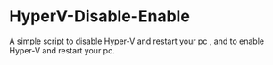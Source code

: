 # HyperV-Disable-Enable
A simple script to disable Hyper-V and restart your pc , and to enable Hyper-V and restart your pc.

